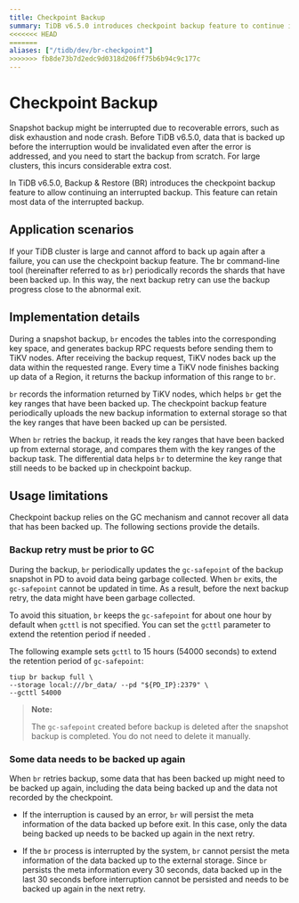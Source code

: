 ```yaml
---
title: Checkpoint Backup
summary: TiDB v6.5.0 introduces checkpoint backup feature to continue interrupted backups, reducing the need to start from scratch. It records backed up shards to resume backup progress, but relies on GC mechanism and may require some data to be backed up again. The `br` tool periodically updates `gc-safepoint` to avoid data being garbage collected, and can extend retention period if needed.
<<<<<<< HEAD
=======
aliases: ["/tidb/dev/br-checkpoint"]
>>>>>>> fb8de73b7d2edc9d0318d206ff75b6b94c9c177c
---
```


# Checkpoint Backup

Snapshot backup might be interrupted due to recoverable errors, such as disk exhaustion and node crash. Before TiDB v6.5.0, data that is backed up before the interruption would be invalidated even after the error is addressed, and you need to start the backup from scratch. For large clusters, this incurs considerable extra cost.

In TiDB v6.5.0, Backup & Restore (BR) introduces the checkpoint backup feature to allow continuing an interrupted backup. This feature can retain most data of the interrupted backup.

## Application scenarios

If your TiDB cluster is large and cannot afford to back up again after a failure, you can use the checkpoint backup feature. The br command-line tool (hereinafter referred to as `br`) periodically records the shards that have been backed up. In this way, the next backup retry can use the backup progress close to the abnormal exit.

## Implementation details

During a snapshot backup, `br` encodes the tables into the corresponding key space, and generates backup RPC requests before sending them to TiKV nodes. After receiving the backup request, TiKV nodes back up the data within the requested range. Every time a TiKV node finishes backing up data of a Region, it returns the backup information of this range to `br`.

`br` records the information returned by TiKV nodes, which helps `br` get the key ranges that have been backed up. The checkpoint backup feature periodically uploads the new backup information to external storage so that the key ranges that have been backed up can be persisted.

When `br` retries the backup, it reads the key ranges that have been backed up from external storage, and compares them with the key ranges of the backup task. The differential data helps `br` to determine the key range that still needs to be backed up in checkpoint backup.

## Usage limitations

Checkpoint backup relies on the GC mechanism and cannot recover all data that has been backed up. The following sections provide the details.

### Backup retry must be prior to GC

During the backup, `br` periodically updates the `gc-safepoint` of the backup snapshot in PD to avoid data being garbage collected. When `br` exits, the `gc-safepoint` cannot be updated in time. As a result, before the next backup retry, the data might have been garbage collected.

To avoid this situation, `br` keeps the `gc-safepoint` for about one hour by default when `gcttl` is not specified. You can set the `gcttl` parameter to extend the retention period if needed .

The following example sets `gcttl` to 15 hours (54000 seconds) to extend the retention period of `gc-safepoint`:

```shell
tiup br backup full \
--storage local:///br_data/ --pd "${PD_IP}:2379" \
--gcttl 54000
```

> **Note:**
>
> The `gc-safepoint` created before backup is deleted after the snapshot backup is completed. You do not need to delete it manually.

### Some data needs to be backed up again

When `br` retries backup, some data that has been backed up might need to be backed up again, including the data being backed up and the data not recorded by the checkpoint.

- If the interruption is caused by an error, `br` will persist the meta information of the data backed up before exit. In this case, only the data being backed up needs to be backed up again in the next retry.

- If the `br` process is interrupted by the system, `br` cannot persist the meta information of the data backed up to the external storage. Since `br` persists the meta information every 30 seconds, data backed up in the last 30 seconds before interruption cannot be persisted and needs to be backed up again in the next retry.
